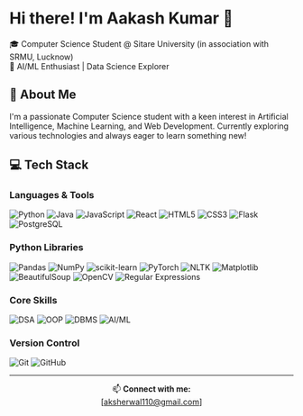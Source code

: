 # Hi there! I'm Aakash Kumar 👋

🎓 Computer Science Student @ Sitare University (in association with SRMU, Lucknow)  
🚀 AI/ML Enthusiast | Data Science Explorer  

## 🚀 About Me  
I'm a passionate Computer Science student with a keen interest in Artificial Intelligence, Machine Learning, and Web Development. Currently exploring various technologies and always eager to learn something new!  

## 💻 Tech Stack  

### Languages & Tools  
<p>
  <img src="https://img.shields.io/badge/-Python-3776AB?style=flat&logo=python&logoColor=white" alt="Python" />
  <img src="https://img.shields.io/badge/-Java-007396?style=flat&logo=java&logoColor=white" alt="Java" />
  <img src="https://img.shields.io/badge/-JavaScript-F7DF1E?style=flat&logo=javascript&logoColor=black" alt="JavaScript" />
  <img src="https://img.shields.io/badge/-React-61DAFB?style=flat&logo=react&logoColor=black" alt="React" />
  <img src="https://img.shields.io/badge/-HTML5-E34F26?style=flat&logo=html5&logoColor=white" alt="HTML5" />
  <img src="https://img.shields.io/badge/-CSS3-1572B6?style=flat&logo=css3&logoColor=white" alt="CSS3" />
  <img src="https://img.shields.io/badge/-Flask-000000?style=flat&logo=flask&logoColor=white" alt="Flask" />
  <img src="https://img.shields.io/badge/-PostgreSQL-336791?style=flat&logo=postgresql&logoColor=white" alt="PostgreSQL" />
</p>

### Python Libraries  
<p>
  <img src="https://img.shields.io/badge/-Pandas-150458?style=flat&logo=pandas&logoColor=white" alt="Pandas" />
  <img src="https://img.shields.io/badge/-NumPy-013243?style=flat&logo=numpy&logoColor=white" alt="NumPy" />
  <img src="https://img.shields.io/badge/-scikit--learn-F7931E?style=flat&logo=scikit-learn&logoColor=white" alt="scikit-learn" />
  <img src="https://img.shields.io/badge/-PyTorch-EE4C2C?style=flat&logo=pytorch&logoColor=white" alt="PyTorch" />
  <img src="https://img.shields.io/badge/-NLTK-222222?style=flat" alt="NLTK" />
  <img src="https://img.shields.io/badge/-Matplotlib-11557c?style=flat" alt="Matplotlib" />
  <img src="https://img.shields.io/badge/-BeautifulSoup-43b02a?style=flat" alt="BeautifulSoup" />
  <img src="https://img.shields.io/badge/-OpenCV-FF6F61?style=flat" alt="OpenCV" />
  <img src="https://img.shields.io/badge/-Regular%20Expressions-007396?style=flat" alt="Regular Expressions" />
</p>

### Core Skills  
<p>
  <img src="https://img.shields.io/badge/-DSA-FF6B6B?style=flat" alt="DSA" />
  <img src="https://img.shields.io/badge/-OOP-47A248?style=flat" alt="OOP" />
  <img src="https://img.shields.io/badge/-DBMS-4479A1?style=flat" alt="DBMS" />
  <img src="https://img.shields.io/badge/-AI%2FML-FF9900?style=flat" alt="AI/ML" />
</p>

### Version Control  
<p>
  <img src="https://img.shields.io/badge/-Git-F05032?style=flat&logo=git&logoColor=white" alt="Git" />
  <img src="https://img.shields.io/badge/-GitHub-181717?style=flat&logo=github" alt="GitHub" />
</p>

---  
<div align="center">  

📫 **Connect with me:**  
[aksherwal110@gmail.com]
</div>
